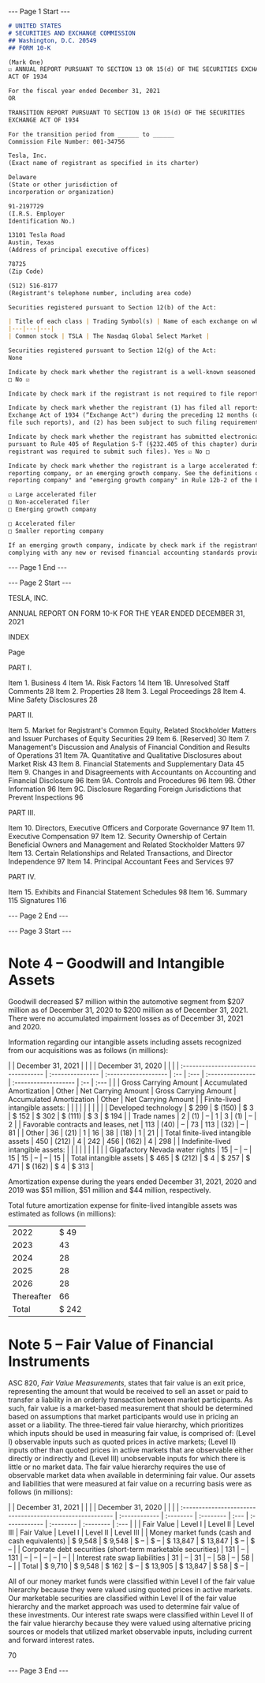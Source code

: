 --- Page 1 Start ---

```markdown
# UNITED STATES
# SECURITIES AND EXCHANGE COMMISSION
## Washington, D.C. 20549
## FORM 10-K

(Mark One)
☑ ANNUAL REPORT PURSUANT TO SECTION 13 OR 15(d) OF THE SECURITIES EXCHANGE
ACT OF 1934

For the fiscal year ended December 31, 2021
OR

TRANSITION REPORT PURSUANT TO SECTION 13 OR 15(d) OF THE SECURITIES
EXCHANGE ACT OF 1934

For the transition period from ______ to ______
Commission File Number: 001-34756

Tesla, Inc.
(Exact name of registrant as specified in its charter)

Delaware
(State or other jurisdiction of
incorporation or organization)

91-2197729
(I.R.S. Employer
Identification No.)

13101 Tesla Road
Austin, Texas
(Address of principal executive offices)

78725
(Zip Code)

(512) 516-8177
(Registrant's telephone number, including area code)

Securities registered pursuant to Section 12(b) of the Act:

| Title of each class | Trading Symbol(s) | Name of each exchange on which registered |
|---|---|---|
| Common stock | TSLA | The Nasdaq Global Select Market |

Securities registered pursuant to Section 12(g) of the Act:
None

Indicate by check mark whether the registrant is a well-known seasoned issuer, as defined in Rule 405 of the Securities Act. Yes
□ No ☑

Indicate by check mark if the registrant is not required to file reports pursuant to Section 13 or 15(d) of the Act. Yes □ No ☑

Indicate by check mark whether the registrant (1) has filed all reports required to be filed by Section 13 or 15(d) of the Securities
Exchange Act of 1934 (“Exchange Act") during the preceding 12 months (or for such shorter period that the registrant was required to
file such reports), and (2) has been subject to such filing requirements for the past 90 days. Yes ☑ No □

Indicate by check mark whether the registrant has submitted electronically every Interactive Data File required to be submitted
pursuant to Rule 405 of Regulation S-T (§232.405 of this chapter) during the preceding 12 months (or for such shorter period that the
registrant was required to submit such files). Yes ☑ No □

Indicate by check mark whether the registrant is a large accelerated filer, an accelerated filer, a non-accelerated filer, a smaller
reporting company, or an emerging growth company. See the definitions of “large accelerated filer," “accelerated filer,” “smaller
reporting company" and "emerging growth company" in Rule 12b-2 of the Exchange Act:

☑ Large accelerated filer
□ Non-accelerated filer
□ Emerging growth company

□ Accelerated filer
□ Smaller reporting company

If an emerging growth company, indicate by check mark if the registrant has elected not to use the extended transition period for
complying with any new or revised financial accounting standards provided pursuant to Section 13(a) of the Exchange Act. □
```

--- Page 1 End ---



--- Page 2 Start ---

TESLA, INC.

ANNUAL REPORT ON FORM 10-K FOR THE YEAR ENDED DECEMBER 31, 2021

INDEX

Page

PART I.

Item 1. Business 4
Item 1A. Risk Factors 14
Item 1B. Unresolved Staff Comments 28
Item 2. Properties 28
Item 3. Legal Proceedings 28
Item 4. Mine Safety Disclosures 28

PART II.

Item 5. Market for Registrant's Common Equity, Related Stockholder Matters and Issuer Purchases of Equity
Securities 29
Item 6. [Reserved] 30
Item 7. Management's Discussion and Analysis of Financial Condition and Results of Operations 31
Item 7A. Quantitative and Qualitative Disclosures about Market Risk 43
Item 8. Financial Statements and Supplementary Data 45
Item 9. Changes in and Disagreements with Accountants on Accounting and Financial Disclosure 96
Item 9A. Controls and Procedures 96
Item 9B. Other Information 96
Item 9C. Disclosure Regarding Foreign Jurisdictions that Prevent Inspections 96

PART III.

Item 10. Directors, Executive Officers and Corporate Governance 97
Item 11. Executive Compensation 97
Item 12. Security Ownership of Certain Beneficial Owners and Management and Related Stockholder Matters 97
Item 13. Certain Relationships and Related Transactions, and Director Independence 97
Item 14. Principal Accountant Fees and Services 97

PART IV.

Item 15. Exhibits and Financial Statement Schedules 98
Item 16. Summary 115
Signatures 116

--- Page 2 End ---



--- Page 3 Start ---

# Note 4 – Goodwill and Intangible Assets

Goodwill decreased $7 million within the automotive segment from $207 million as of December 31, 2020 to $200 million as of
December 31, 2021. There were no accumulated impairment losses as of December 31, 2021 and 2020.

Information regarding our intangible assets including assets recognized from our acquisitions was as follows (in millions):

| | December 31, 2021 | | | | December 31, 2020 | | |
| :---------------------------------- | :--------------- | :------------------- | :-- | :--- | :--------------- | :------------------- | :-- | :--- |
|  | Gross Carrying Amount | Accumulated Amortization | Other | Net Carrying Amount | Gross Carrying Amount | Accumulated Amortization | Other | Net Carrying Amount |
| Finite-lived intangible assets: | | | | | | | | |
| Developed technology | $ 299 | $ (150) | $ 3 | $ 152 | $ 302 | $ (111) | $ 3 | $ 194 |
| Trade names | 2 | (1) | – | 1 | 3 | (1) | – | 2 |
| Favorable contracts and leases, net | 113 | (40) | – | 73 | 113 | (32) | – | 81 |
| Other | 36 | (21) | 1 | 16 | 38 | (18) | 1 | 21 |
| Total finite-lived intangible assets | 450 | (212) | 4 | 242 | 456 | (162) | 4 | 298 |
| Indefinite-lived intangible assets: | | | | | | | | |
| Gigafactory Nevada water rights | 15 | – | – | 15 | 15 | – | – | 15 |
| Total intangible assets | $ 465 | $ (212) | $ 4 | $ 257 | $ 471 | $ (162) | $ 4 | $ 313 |

Amortization expense during the years ended December 31, 2021, 2020 and 2019 was $51 million, $51 million and $44 million,
respectively.

Total future amortization expense for finite-lived intangible assets was estimated as follows (in millions):

|  |  |
| :---------------- | :- |
| 2022 | $ 49 |
| 2023 | 43 |
| 2024 | 28 |
| 2025 | 28 |
| 2026 | 28 |
| Thereafter | 66 |
| Total | $ 242 |

# Note 5 – Fair Value of Financial Instruments

ASC 820, *Fair Value Measurements*, states that fair value is an exit price, representing the amount that would be received to sell
an asset or paid to transfer a liability in an orderly transaction between market participants. As such, fair value is a market-based
measurement that should be determined based on assumptions that market participants would use in pricing an asset or a liability. The
three-tiered fair value hierarchy, which prioritizes which inputs should be used in measuring fair value, is comprised of: (Level I)
observable inputs such as quoted prices in active markets; (Level II) inputs other than quoted prices in active markets that are
observable either directly or indirectly and (Level III) unobservable inputs for which there is little or no market data. The fair value
hierarchy requires the use of observable market data when available in determining fair value. Our assets and liabilities that were
measured at fair value on a recurring basis were as follows (in millions):

| | December 31, 2021 | | | | December 31, 2020 | | |
| :-------------------------------------------------------- | :------------ | :-------- | :-------- | :--- | :------------ | :-------- | :-------- | :--- |
|  | Fair Value | Level I | Level II | Level III | Fair Value | Level I | Level II | Level III |
| Money market funds (cash and cash equivalents) | $ 9,548 | $ 9,548 | $ – | $ – | $ 13,847 | $ 13,847 | $ – | $ – |
| Corporate debt securities (short-term marketable securities) | 131 | – | 131 | – | – | – | – | – |
| Interest rate swap liabilities | 31 | – | 31 | – | 58 | – | 58 | – |
| Total | $ 9,710 | $ 9,548 | $ 162 | $ – | $ 13,905 | $ 13,847 | $ 58 | $ – |

All of our money market funds were classified within Level I of the fair value hierarchy because they were valued using quoted
prices in active markets. Our marketable securities are classified within Level II of the fair value hierarchy and the market approach
was used to determine fair value of these investments. Our interest rate swaps were classified within Level II of the fair value hierarchy
because they were valued using alternative pricing sources or models that utilized market observable inputs, including current and
forward interest rates.

70

--- Page 3 End ---